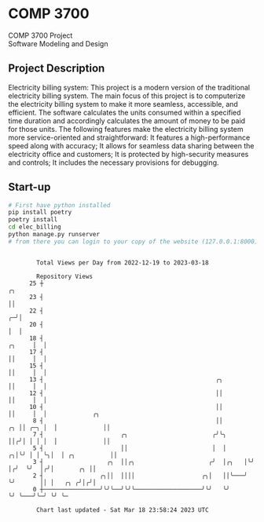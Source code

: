 # COMP 3700
COMP 3700 Project  
Software Modeling and Design
## Project Description
Electricity billing system: This project is a modern version of the traditional electricity billing system. The main focus of this project is to computerize the electricity billing system to make it more seamless, accessible, and efficient. The software calculates the units consumed within a specified time duration and accordingly calculates the amount of money to be paid for those units. The following features make the electricity billing system more service-oriented and straightforward: It features a high-performance speed along with accuracy; It allows for seamless data sharing between the electricity office and customers; It is protected by high-security measures and controls; It includes the necessary provisions for debugging.

## Start-up
```bash
# First have python installed
pip install poetry
poetry install
cd elec_billing
python manage.py runserver
# from there you can login to your copy of the website (127.0.0.1:8000), default creds are admin/admin
```

```

        Total Views per Day from 2022-12-19 to 2023-03-18

        Repository Views
      25 ┼                                                                       ╭╮
      23 ┤                                                                       ││
      22 ┤                                                                     ╭─╯│
      20 ┤                                                                     │  │
      18 ┤                                                              ╭╮     │  │
      17 ┤                                                              ││     │  │
      15 ┤                                                              ││     │  │
      13 ┤                                                 ╭╮           ││     │  │
      12 ┤                                                 ││           ││     │  │
      10 ┤                                                 ││           ││     │  │             ╭╮
       8 ┤                                                 ││        ╭╮ ││ ╭─╮ │  │             ││
       7 ┤                      ╭╮                        ╭╯╰╮       ││╭╯│ │ │ │  │             ││
       5 ┤                      ││                        │  │     ╭╮│╰╯ │ │ ╰╮│  │ ╭╮          ││
       3 ┤                  ╭╮  ││╭╮                     ╭╯  │╭╮   │╰╯   │╭╯  ╰╯  │╭╯│       ╭╮ ││
       2 ┤                ╭╮││  ││││                   ╭╮│   ││╰───╯     ╰╯       ││ │   ╭╮ ╭╯│╭╯│
       0 ┼────────────────╯╰╯╰──╯╰╯╰───────────────────╯╰╯   ╰╯                   ╰╯ ╰───╯╰─╯ ╰╯ ╰─

        Chart last updated - Sat Mar 18 23:58:24 2023 UTC
        
```
